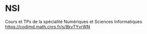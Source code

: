 # NSI
Cours et TPs de la spécialité Numériques et Sciences Informatiques
https://codimd.math.cnrs.fr/s/8kvTYvrWN
